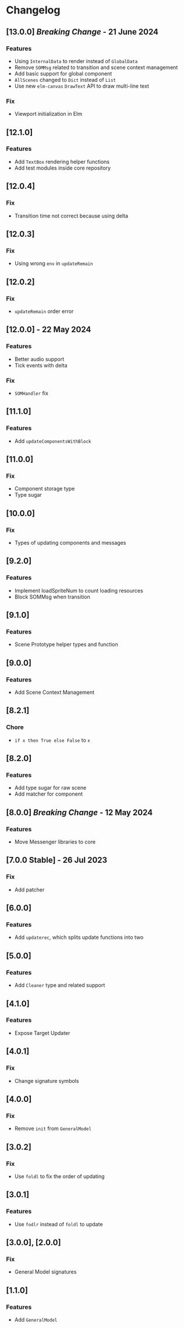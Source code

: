 # Changelog

## [13.0.0] *Breaking Change* - 21 June 2024

### Features

- Using `InternalData` to render instead of `GlobalData`
- Remove `SOMMsg` related to transition and scene context management
- Add basic support for global component
- `AllScenes` changed to `Dict` instead of `List`
- Use new `elm-canvas` `DrawText` API to draw multi-line text

### Fix

- Viewport initialization in Elm

## [12.1.0]

### Features

- Add `TextBox` rendering helper functions
- Add test modules inside core repository

## [12.0.4]

### Fix

- Transition time not correct because using delta

## [12.0.3]

### Fix

- Using wrong `env` in `updateRemain`

## [12.0.2]

### Fix

- `updateRemain` order error

## [12.0.0] - 22 May 2024

### Features

- Better audio support
- Tick events with delta

### Fix

- `SOMHandler` fix

## [11.1.0]

### Features

- Add `updateComponentsWithBlock`

## [11.0.0]

### Fix

- Component storage type
- Type sugar

## [10.0.0]

### Fix

- Types of updating components and messages

## [9.2.0]

### Features

- Implement loadSpriteNum to count loading resources
- Block SOMMsg when transition

## [9.1.0]

### Features

- Scene Prototype helper types and function

## [9.0.0]

### Features

- Add Scene Context Management

## [8.2.1]

### Chore

- `if x then True else False` to `x`

## [8.2.0]

### Features

- Add type sugar for raw scene
- Add matcher for component

## [8.0.0] *Breaking Change* - 12 May 2024

### Features

- Move Messenger libraries to core

## [7.0.0 Stable] - 26 Jul 2023

### Fix

- Add patcher

## [6.0.0]

### Features

- Add `updaterec`, which splits update functions into two

## [5.0.0]

### Features

-  Add `Cleaner` type and related support

## [4.1.0]

### Features

- Expose Target Updater

## [4.0.1]

### Fix

- Change signature symbols

## [4.0.0]

### Fix

- Remove `init` from `GeneralModel`

## [3.0.2]

### Fix

- Use `foldl` to fix the order of updating

## [3.0.1]

### Features

- Use `fodlr` instead of `foldl` to update

## [3.0.0], [2.0.0]

### Fix

- General Model signatures

## [1.1.0]

### Features

- Add `GeneralModel`
